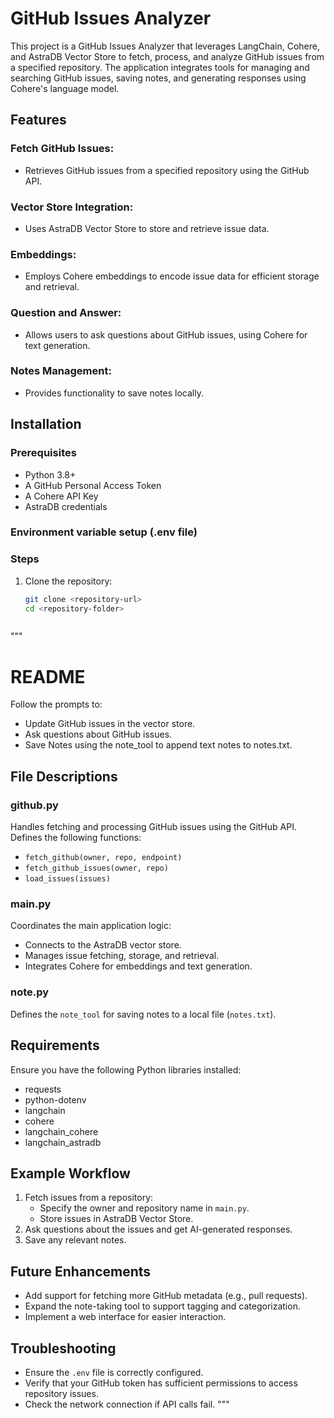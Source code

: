 # GitHub Issues Analyzer

This project is a GitHub Issues Analyzer that leverages LangChain, Cohere, and AstraDB Vector Store to fetch, process, and analyze GitHub issues from a specified repository. The application integrates tools for managing and searching GitHub issues, saving notes, and generating responses using Cohere's language model.

## Features

### Fetch GitHub Issues:
- Retrieves GitHub issues from a specified repository using the GitHub API.

### Vector Store Integration:
- Uses AstraDB Vector Store to store and retrieve issue data.

### Embeddings:
- Employs Cohere embeddings to encode issue data for efficient storage and retrieval.

### Question and Answer:
- Allows users to ask questions about GitHub issues, using Cohere for text generation.

### Notes Management:
- Provides functionality to save notes locally.

## Installation

### Prerequisites
- Python 3.8+
- A GitHub Personal Access Token
- A Cohere API Key
- AstraDB credentials

### Environment variable setup (.env file)

### Steps
1. Clone the repository:
   ```bash
   git clone <repository-url>
   cd <repository-folder>



"""
# README

Follow the prompts to:

- Update GitHub issues in the vector store.
- Ask questions about GitHub issues.
- Save Notes using the note_tool to append text notes to notes.txt.

## File Descriptions

### github.py
Handles fetching and processing GitHub issues using the GitHub API. Defines the following functions:

- `fetch_github(owner, repo, endpoint)`
- `fetch_github_issues(owner, repo)`
- `load_issues(issues)`

### main.py
Coordinates the main application logic:

- Connects to the AstraDB vector store.
- Manages issue fetching, storage, and retrieval.
- Integrates Cohere for embeddings and text generation.

### note.py
Defines the `note_tool` for saving notes to a local file (`notes.txt`).

## Requirements
Ensure you have the following Python libraries installed:

- requests
- python-dotenv
- langchain
- cohere
- langchain_cohere
- langchain_astradb

## Example Workflow
1. Fetch issues from a repository:
   - Specify the owner and repository name in `main.py`.
   - Store issues in AstraDB Vector Store.
2. Ask questions about the issues and get AI-generated responses.
3. Save any relevant notes.

## Future Enhancements
- Add support for fetching more GitHub metadata (e.g., pull requests).
- Expand the note-taking tool to support tagging and categorization.
- Implement a web interface for easier interaction.

## Troubleshooting
- Ensure the `.env` file is correctly configured.
- Verify that your GitHub token has sufficient permissions to access repository issues.
- Check the network connection if API calls fail.
"""

